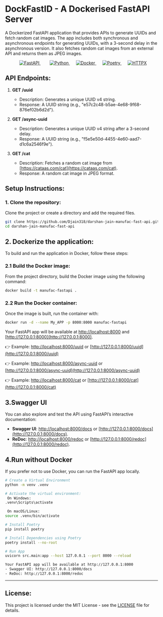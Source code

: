 # DockFastID - A Dockerised FastAPI Server

A Dockerized FastAPI application that provides APIs to generate UUIDs and fetch random cat images. The app includes both synchronous and asynchronous endpoints for generating UUIDs, with a 3-second delay in the asynchronous version. It also fetches random cat images from an external API and returns them as JPEG images.

<p align="center">
  <a href="https://fastapi.tiangolo.com/" style="margin: 0 20px;">
    <img src="https://img.shields.io/badge/FastAPI-005571?style=for-the-badge&logo=fastapi&logoColor=white" alt="FastAPI">
  </a>
  <a href="https://www.python.org/" style="margin: 0 10px;">
    <img src="https://img.shields.io/badge/Python-3776AB?style=for-the-badge&logo=python&logoColor=white" alt="Python">
  </a>
  <a href="https://www.docker.com/" style="margin: 0 10px;">
    <img src="https://img.shields.io/badge/Docker-2496ED?style=for-the-badge&logo=docker&logoColor=white" alt="Docker">
  </a>
  <a href="https://python-poetry.org/" style="margin: 0 10px;">
    <img src="https://img.shields.io/badge/Poetry-60A5FA?style=for-the-badge&logo=python&logoColor=white" alt="Poetry">
  </a>
  <a href="https://www.python-httpx.org/" style="margin: 0 10px;">
    <img src="https://img.shields.io/badge/HTTPX-4B8BBE?style=for-the-badge" alt="HTTPX">
  </a>
</p>

## API Endpoints:

1. **GET /uuid**
   - Description: Generates a unique UUID v4 string.
   - Response: A UUID string (e.g., "e57c2c48-b5ae-4e68-9f68-876ef02b6d2d").

2. **GET /async-uuid**
   - Description: Generates a unique UUID v4 string after a 3-second delay.
   - Response: A UUID string (e.g., "f5e5e50d-4455-4e60-aad7-d1c6a2546f9e").

3. **GET /cat**
   - Description: Fetches a random cat image from [https://cataas.com/cat](https://cataas.com/cat).
   - Response: A random cat image in JPEG format.

## Setup Instructions:

### 1. Clone the repository:

Clone the project or create a directory and add the required files.

```bash
git clone https://github.com/Djain318/darshan-jain-manufac-fast-api.git
cd darshan-jain-manufac-fast-api
```

## 2. Dockerize the application:

To build and run the application in Docker, follow these steps:

### 2.1 Build the Docker image:

From the project directory, build the Docker image using the following command:

```bash
docker build -t manufac-fastapi .
```

### 2.2 Run the Docker container:

Once the image is built, run the container with:

```bash
docker run -d --name My_APP -p 8000:8000 manufac-fastapi
```
Your FastAPI app will be available at [http://localhost:8000](http://localhost:8000) and [http://127.0.0.1:8000](http://127.0.0.1:8000).

👉 Example: [http://localhost:8000/uuid](http://localhost:8000/uuid) or [http://127.0.0.1:8000/uuid](http://127.0.0.1:8000/uuid)

👉 Example: [http://localhost:8000/async-uuid](http://localhost:8000/async-uuid) or [http://127.0.0.1:8000/async-uuid](http://127.0.0.1:8000/async-uuid)

👉 Example: [http://localhost:8000/cat](http://localhost:8000/cat) or [http://127.0.0.1:8000/cat](http://127.0.0.1:8000/cat)

## 3.Swagger UI
You can also explore and test the API using FastAPI’s interactive documentation:

- **Swagger UI**: [http://localhost:8000/docs](http://localhost:8000/docs) or [http://127.0.0.1:8000/docs](http://127.0.0.1:8000/docs).
- **ReDoc**: [http://localhost:8000/redoc](http://localhost:8000/redoc) or [http://127.0.0.1:8000/redoc](http://127.0.0.1:8000/redoc).


## 4.Run without Docker

If you prefer not to use Docker, you can run the FastAPI app locally.
```bash
# Create a Virtual Environment
python -m venv .venv

# Activate the virtual environment:
 On Windows:
.venv\Scripts\activate

 On macOS/Linux:
source .venv/bin/activate

# Install Poetry
pip install poetry

# Install Dependencies using Poetry
poetry install --no-root

# Run App
uvicorn src.main:app --host 127.0.0.1 --port 8000 --reload

Your FastAPI app will be available at http://127.0.0.1:8000
- Swagger UI: http://127.0.0.1:8000/docs
- ReDoc: http://127.0.0.1:8000/redoc
```
---

## License:

This project is licensed under the MIT License - see the [LICENSE](LICENSE) file for details.
